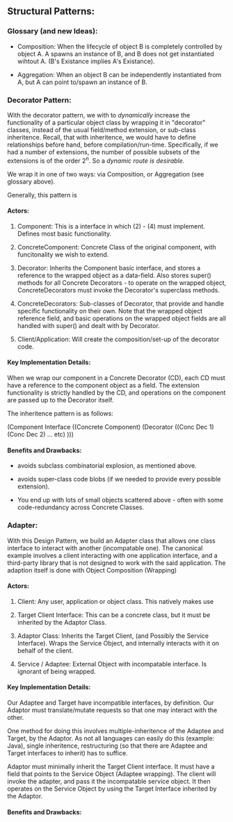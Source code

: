 ## Structural Patterns:

### Glossary (and new Ideas):

- Composition: When the lifecycle of object B is completely controlled by object A. A spawns an instance of B, and B does not get instantiated wihtout A. (B's Existance implies A's Existance).

- Aggregation: When an object B can be independently instantiated from A, but A can point to/spawn an instance of B.






### Decorator Pattern:

With the decorator pattern, we with to *dynamically* increase the functionality of a particular object class by wrapping it in "decorator" classes, instead of the usual field/method extension, or sub-class inheritence. Recall, that with inheritence, we would have to define relationships before hand, before compilation/run-time. Specifically, if we had a number of extensions, the number of possible subsets of the extensions is of the order $2^{n}$. So a *dynamic route is desirable.*

We wrap it in one of two ways: via Composition, or Aggregation (see glossary above).

Generally, this pattern is 

#### Actors:
1) Component: This is a interface in which (2) - (4) must implement. Defines most basic functionality.

2) ConcreteComponent: Concrete Class of the original component, with funcitonality we wish to extend.

3) Decorator: Inherits the Component basic interface, and stores a reference to the wrapped object as a data-field. Also stores super() methods for all Concrete Decorators - to operate on the wrapped object, ConcreteDecorators must invoke the Decorator's superclass methods.

4) ConcreteDecorators: Sub-classes of Decorator, that provide and handle specific functionality on their own. Note that the wrapped object reference field, and basic operations on the wrapped object fields are all handled with super() and dealt with by Decorator.

5) Client/Application: Will create the composition/set-up of the decorator code.

#### Key Implementation Details:

When we wrap our component in a Concrete Decorator (CD), each CD must have a reference to the component object as a field. The extension functionality is strictly handled by the CD, and operations on the component are passed up to the Decorator itself. 

The inheritence pattern is as follows: 

(Component Interface ((Concrete Component) (Decorator  ((Conc Dec 1) (Conc Dec 2) ... etc) )))


#### Benefits and Drawbacks:

+ avoids subclass combinatorial explosion, as mentioned above.

+ avoids super-class code blobs (if we needed to provide every possible extension).

- You end up with lots of small objects scattered above - often with some code-redundancy across Concrete Classes.


### Adapter:

With this Design Pattern, we build an Adapter class that allows one class interface to interact with another (incompatable one). The canonical example involves a client interacting with one application interface, and a third-party library that is not designed to work with the said application. The adaption itself is done with Object Composition (Wrapping)


#### Actors:

1) Client: Any user, application or object class. This natively makes use

2) Target Client Interface: This can be a concrete class, but it must be inherited by the Adaptor Class.

3) Adaptor Class: Inherits the Target Client, (and Possibly the Service Interface). Wraps the Service Object, and internally interacts with it on behalf of the client.

4) Service / Adaptee: External Object with incompatable interface. Is ignorant of being wrapped.


#### Key Implementation Details:

Our Adaptee and Target have incompatible interfaces, by definition. Our Adaptor must translate/mutate requests so that one may interact with the other.

One method for doing this involves multiple-inheritence of the Adaptee and Target, by the Adaptor. As not all languages can easily do this (example: Java), single inheritence, restructuring (so that there are Adaptee and Target interfaces to inherit) has to suffice.

Adaptor must minimally inherit the Target Client interface. It must have a field that points to the Service Object (Adaptee wrapping). The client will invoke the adapter, and pass it the incompatable service object. It then operates on the Service Object by using the Target Interface inherited by the Adaptor.

#### Benefits and Drawbacks:

